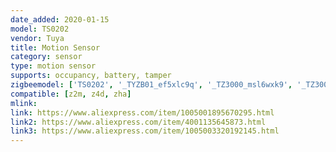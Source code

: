 ```yaml
---
date_added: 2020-01-15
model: TS0202
vendor: Tuya
title: Motion Sensor
category: sensor
type: motion sensor
supports: occupancy, battery, tamper
zigbeemodel: ['TS0202', '_TYZB01_ef5xlc9q', '_TZ3000_msl6wxk9', '_TZ3000_kmh5qpmb', '_TYZB01_zwvaj5wy', '_TYZB01_tv3wxhcz', '_TYZB01_jytabjkb']
compatible: [z2m, z4d, zha]
mlink: 
link: https://www.aliexpress.com/item/1005001895670295.html
link2: https://www.aliexpress.com/item/4001135645873.html
link3: https://www.aliexpress.com/item/1005003320192145.html
---
```

